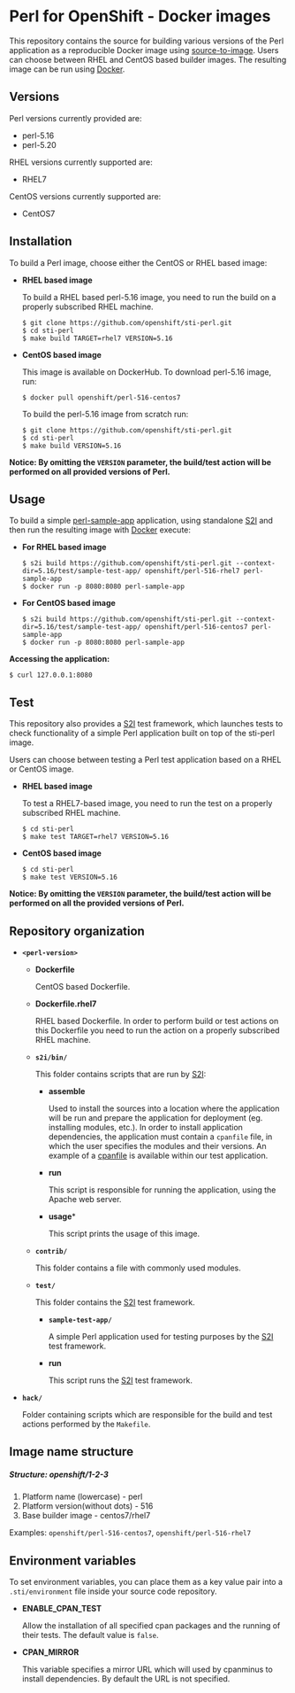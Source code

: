 Perl for OpenShift - Docker images
========================================

This repository contains the source for building various versions of
the Perl application as a reproducible Docker image using
[source-to-image](https://github.com/openshift/source-to-image).
Users can choose between RHEL and CentOS based builder images.
The resulting image can be run using [Docker](http://docker.io).


Versions
---------------
Perl versions currently provided are:
* perl-5.16
* perl-5.20

RHEL versions currently supported are:
* RHEL7

CentOS versions currently supported are:
* CentOS7


Installation
---------------
To build a Perl image, choose either the CentOS or RHEL based image:
*  **RHEL based image**

    To build a RHEL based perl-5.16 image, you need to run the build on a properly
    subscribed RHEL machine.

    ```
    $ git clone https://github.com/openshift/sti-perl.git
    $ cd sti-perl
    $ make build TARGET=rhel7 VERSION=5.16
    ```

*  **CentOS based image**

    This image is available on DockerHub. To download perl-5.16 image, run:

    ```
    $ docker pull openshift/perl-516-centos7
    ```

    To build the perl-5.16 image from scratch run:

    ```
    $ git clone https://github.com/openshift/sti-perl.git
    $ cd sti-perl
    $ make build VERSION=5.16
    ```

**Notice: By omitting the `VERSION` parameter, the build/test action will be performed
on all provided versions of Perl.**


Usage
---------------------
To build a simple [perl-sample-app](https://github.com/openshift/sti-perl/tree/master/5.16/test/sample-test-app) application,
using standalone [S2I](https://github.com/openshift/source-to-image) and then run the
resulting image with [Docker](http://docker.io) execute:

*  **For RHEL based image**
    ```
    $ s2i build https://github.com/openshift/sti-perl.git --context-dir=5.16/test/sample-test-app/ openshift/perl-516-rhel7 perl-sample-app
    $ docker run -p 8080:8080 perl-sample-app
    ```

*  **For CentOS based image**
    ```
    $ s2i build https://github.com/openshift/sti-perl.git --context-dir=5.16/test/sample-test-app/ openshift/perl-516-centos7 perl-sample-app
    $ docker run -p 8080:8080 perl-sample-app
    ```

**Accessing the application:**
```
$ curl 127.0.0.1:8080
```


Test
---------------------
This repository also provides a [S2I](https://github.com/openshift/source-to-image) test framework,
which launches tests to check functionality of a simple Perl application built on top of the sti-perl image.

Users can choose between testing a Perl test application based on a RHEL or CentOS image.

*  **RHEL based image**

    To test a RHEL7-based image, you need to run the test on a properly
    subscribed RHEL machine.

    ```
    $ cd sti-perl
    $ make test TARGET=rhel7 VERSION=5.16
    ```

*  **CentOS based image**

    ```
    $ cd sti-perl
    $ make test VERSION=5.16
    ```

**Notice: By omitting the `VERSION` parameter, the build/test action will be performed
on all the provided versions of Perl.**


Repository organization
------------------------
* **`<perl-version>`**

    * **Dockerfile**

        CentOS based Dockerfile.

    * **Dockerfile.rhel7**

        RHEL based Dockerfile. In order to perform build or test actions on this
        Dockerfile you need to run the action on a properly subscribed RHEL machine.

    * **`s2i/bin/`**

        This folder contains scripts that are run by [S2I](https://github.com/openshift/source-to-image):

        *   **assemble**

            Used to install the sources into a location where the application
            will be run and prepare the application for deployment (eg. installing
            modules, etc.).
            In order to install application dependencies, the application must contain a
            `cpanfile` file, in which the user specifies the modules and their versions.
            An example of a [cpanfile](https://github.com/openshift/sti-perl/blob/master/5.16/test/sample-test-app/cpanfile) is available within our test application.

        *   **run**

            This script is responsible for running the application, using the
            Apache web server.

        *   **usage***

            This script prints the usage of this image.

    * **`contrib/`**

        This folder contains a file with commonly used modules.

    * **`test/`**

        This folder contains the [S2I](https://github.com/openshift/source-to-image)
        test framework.

        * **`sample-test-app/`**

            A simple Perl application used for testing purposes by the [S2I](https://github.com/openshift/source-to-image) test framework.

        * **run**

            This script runs the [S2I](https://github.com/openshift/source-to-image) test framework.

* **`hack/`**

    Folder containing scripts which are responsible for the build and test actions performed by the `Makefile`.


Image name structure
------------------------
##### Structure: openshift/1-2-3

1. Platform name (lowercase) - perl
2. Platform version(without dots) - 516
3. Base builder image - centos7/rhel7

Examples: `openshift/perl-516-centos7`, `openshift/perl-516-rhel7`


Environment variables
---------------------

To set environment variables, you can place them as a key value pair into a `.sti/environment`
file inside your source code repository.

* **ENABLE_CPAN_TEST**

    Allow the installation of all specified cpan packages and the running of their tests. The default value is `false`.

* **CPAN_MIRROR**

    This variable specifies a mirror URL which will used by cpanminus to install dependencies.
    By default the URL is not specified.
